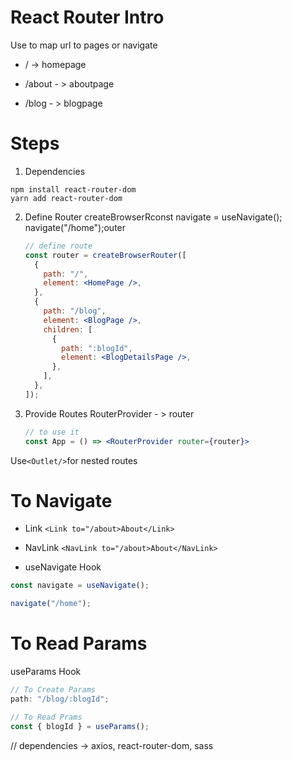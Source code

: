 # React Router Intro

Use to map url to pages or navigate

- / -> homepage

- /about - > aboutpage

- /blog - > blogpage

# Steps

1. Dependencies

`npm install react-router-dom`  
`yarn add react-router-dom`

2. Define Router
   createBrowserRconst navigate = useNavigate(); 
   navigate("/home");outer
   
   ```jsx
   // define route
   const router = createBrowserRouter([
     {
       path: "/",
       element: <HomePage />,
     },
     {
       path: "/blog",
       element: <BlogPage />,
       children: [
         {
           path: ":blogId",
           element: <BlogDetailsPage />,
         },
       ],
     },
   ]);
   ```

3. Provide Routes
   RouterProvider - > router
   
   ```jsx
   // to use it
   const App = () => <RouterProvider router={router}>
   ```
   
   

Use`<Outlet/>`for nested routes

# To Navigate

- Link `<Link to="/about>About</Link>`

- NavLink `<NavLink to="/about>About</NavLink>`

- useNavigate Hook

```jsx
const navigate = useNavigate(); 

navigate("/home");
```

# To Read Params

useParams Hook

```jsx
// To Create Params
path: "/blog/:blogId";

// To Read Prams
const { blogId } = useParams();
```


// dependencies -> axios, react-router-dom, sass